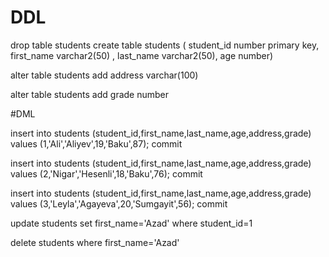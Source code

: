 # DDL

drop table students
create table students (
student_id number primary key,
first_name varchar2(50) ,
last_name varchar2(50),
age number)

alter table students
add  address varchar(100)

alter table students 
add  grade number


#DML

insert into students (student_id,first_name,last_name,age,address,grade) 
values (1,'Ali','Aliyev',19,'Baku',87); commit 

insert into students (student_id,first_name,last_name,age,address,grade) 
values (2,'Nigar','Hesenli',18,'Baku',76); commit 

insert into students (student_id,first_name,last_name,age,address,grade) 
values (3,'Leyla','Agayeva',20,'Sumgayit',56); commit 

update students 
set first_name='Azad'
where student_id=1


delete students 
where first_name='Azad'




#
